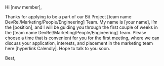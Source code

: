 Hi [new member],

Thanks for applying to be a part of our Bit Project [team name DevRel/Marketing/People/Engineering] Team. My name is [your name], I’m the [position], and I will be guiding you through the first couple of weeks in the [team name DevRel/Marketing/People/Engineering] Team. Please choose a time that is convenient for you for the first meeting, where we can discuss your application, interests, and placement in the marketing team here [hyperlink Calendly]. Hope to talk to you soon.

Best,
